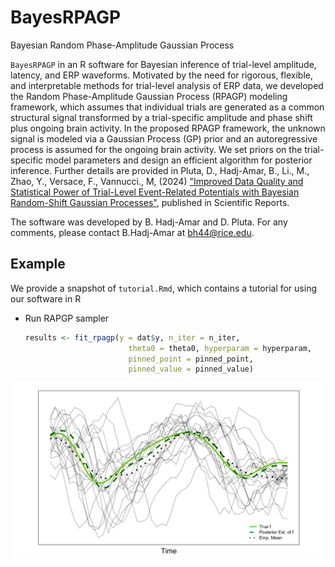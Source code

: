 # BayesRPAGP
Bayesian Random Phase-Amplitude Gaussian Process

`BayesRPAGP` in an R software for Bayesian inference of trial-level amplitude, latency, and ERP waveforms. Motivated by the need for rigorous, flexible, and interpretable methods for trial-level analysis of ERP data, we developed the Random Phase-Amplitude Gaussian Process (RPAGP) modeling framework, which assumes that individual trials are generated as a common structural signal transformed by a trial-specific amplitude and phase shift plus ongoing brain activity. 
In the proposed RPAGP framework, the unknown signal is modeled via a Gaussian Process (GP) prior and an autoregressive process is assumed for the ongoing brain activity. We set priors on the trial-specific model parameters and design an efficient algorithm for posterior inference.  Further details are provided in Pluta, D., Hadj-Amar, B., Li., M., Zhao, Y., Versace, F., Vannucci., M,  (2024) ["Improved Data Quality and Statistical Power of Trial-Level Event-Related Potentials with Bayesian Random-Shift Gaussian Processes"](https://www.nature.com/articles/s41598-024-59579-2), published in Scientific Reports. 

The software was developed by B. Hadj-Amar and D. Pluta. For any comments, please contact B.Hadj-Amar at bh44@rice.edu.



## Example 

We provide a snapshot of `tutorial.Rmd`, which contains a tutorial for using our software in R

* Run RAPGP sampler
  ```R
  results <- fit_rpagp(y = dat$y, n_iter = n_iter,
                         theta0 = theta0, hyperparam = hyperparam,
                         pinned_point = pinned_point,
                         pinned_value = pinned_value)
  ```
<p align="center">
<img src="https://github.com/Beniamino92/BayesRPAGP/blob/main/plots/example.png" width="500" heigth="240"/> 
</p>

